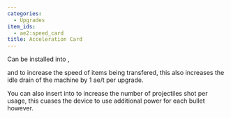 ```yaml
---
categories:
  - Upgrades
item_ids:
  - ae2:speed_card
title: Acceleration Card
---
```


Can be installed into <ItemLink id="io_port"/>,

<ItemLink id="import_bus" /> and <ItemLink id="export_bus" /> to
increase the speed of items being transfered, this also increases the idle drain
of the machine by 1 ae/t per upgrade.

You can also insert <ItemLink id="speed_card"/>
into <ItemLink id="matter_cannon"/> to increase
the number of projectiles shot per usage, this cuases the device to use
additional power for each bullet however.

<RecipeFor id="speed_card" />
